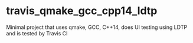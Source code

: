 # travis_qmake_gcc_cpp14_ldtp

Minimal project that uses qmake, GCC, C++14, does UI testing using LDTP and is tested by Travis CI
